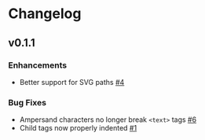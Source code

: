 # Changelog

## v0.1.1

### Enhancements

* Better support for SVG paths [#4](https://github.com/zstix/victor/issues/4)

### Bug Fixes

* Ampersand characters no longer break `<text>` tags [#6](https://github.com/zstix/victor/issues/6)
* Child tags now properly indented [#1](https://github.com/zstix/victor/issues/1)
